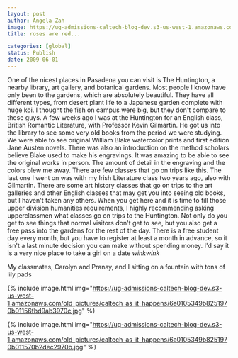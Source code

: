 ```yaml
---
layout: post
author: Angela Zah
image: https://ug-admissions-caltech-blog-dev.s3-us-west-1.amazonaws.com/old_pictures/caltech_as_it_happens/6a0105349b8251970b01156fbd9a30970c.jpg
title: roses are red...

categories: [global]
status: Publish
date: 2009-06-01
---
```


One of the nicest places in Pasadena you can visit is The Huntington, a nearby library, art gallery, and botanical gardens. Most people I know have only been to the gardens, which are absolutely beautiful. They have all different types, from desert plant life to a Japanese garden complete with huge koi. I thought the fish on campus were big, but they don't compare to these guys. 
A few weeks ago I was at the Huntington for an English class, British Romantic Literature, with Professor Kevin Gilmartin. He got us into the library to see some very old books from the period we were studying. We were able to see original William Blake watercolor prints and first edition Jane Austen novels. There was also an introduction on the method scholars believe Blake used to make his engravings. It was amazing to be able to see the original works in person. The amount of detail in the engraving and the colors blew me away. There are few classes that go on trips like this. The last one I went on was with my Irish Literature class two years ago, also with Gilmartin. There are some art history classes that go on trips to the art galleries and other English classes that may get you into seeing old books, but I haven't taken any others. When you get here and it is time to fill those upper division humanities requirements, I highly recommending asking upperclassmen what classes go on trips to the Huntington. Not only do you get to see things that normal visitors don't get to see, but you also get a free pass into the gardens for the rest of the day. 
There is a free student day every month, but you have to register at least a month in advance, so it isn't a last minute decision you can make without spending money. I'd say it is a very nice place to take a girl on a date *winkwink*

My classmates, Carolyn and Pranay, and I sitting on a fountain with tons of lily pads


{% include image.html img="https://ug-admissions-caltech-blog-dev.s3-us-west-1.amazonaws.com/old_pictures/caltech_as_it_happens/6a0105349b8251970b01156fbd9ab3970c.jpg" %}


{% include image.html img="https://ug-admissions-caltech-blog-dev.s3-us-west-1.amazonaws.com/old_pictures/caltech_as_it_happens/6a0105349b8251970b011570b2dec2970b.jpg" %}
